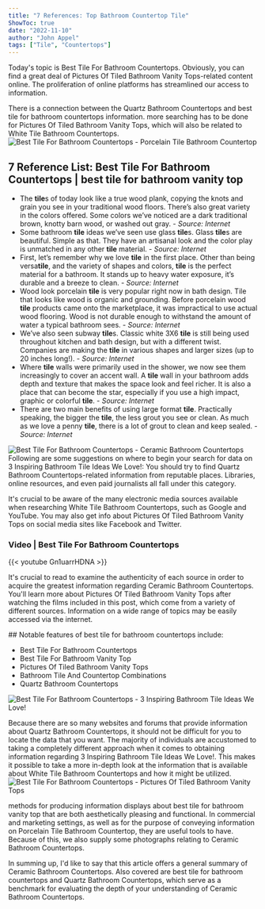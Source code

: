 ```yaml
---
title: "7 References: Top Bathroom Countertop Tile"
ShowToc: true 
date: "2022-11-10"
author: "John Appel" 
tags: ["Tile", "Countertops"]
---
```


Today's topic is Best Tile For Bathroom Countertops. Obviously, you can find a great deal of Pictures Of Tiled Bathroom Vanity Tops-related content online. The proliferation of online platforms has streamlined our access to information.

There is a connection between the Quartz Bathroom Countertops and best tile for bathroom countertops information. more searching has to be done for Pictures Of Tiled Bathroom Vanity Tops, which will also be related to White Tile Bathroom Countertops.
<img loading="lazy" src="https://i.pinimg.com/736x/5d/01/a1/5d01a12fbd89298f39043954bd7af574.jpg" onerror="this.onerror=null;this.src='https://blogger.googleusercontent.com/img/a/AVvXsEhe7F7TRXHtjiKvHb5vS7DmnxvpHiDyoYyYvm1nHB3Qp2_w3BnM6A2eq4v7FYxCC9bfZt3a9vIMtAYEKUiaDQbHMg-ViyGmRIj39MLp0bGFfgfYw1Dc9q_H-T0wiTm3l0Uq42dETrN9eC8aGJ9_IORZsxST1AcLR7np1koOfcc7tnHa4S8Mwz_xD9d0=s16000';" alt="Best Tile For Bathroom Countertops - Porcelain Tile Bathroom Countertop" >

## 7 Reference List: Best Tile For Bathroom Countertops | best tile for bathroom vanity top
-   The **tile**s of today look like a true wood plank, copying the knots and grain you see in your traditional wood floors. There’s also great variety in the colors offered. Some colors we’ve noticed are a dark traditional brown, knotty barn wood, or washed out gray. - <cite>Source: Internet</cite>
-   Some bathroom **tile** ideas we’ve seen use glass **tile**s. Glass **tile**s are beautiful. Simple as that. They have an artisanal look and the color play is unmatched in any other **tile** material. - <cite>Source: Internet</cite>
-   First, let’s remember why we love **tile** in the first place. Other than being versa**tile**, and the variety of shapes and colors, **tile** is the perfect material for a bathroom. It stands up to heavy water exposure, it’s durable and a breeze to clean. - <cite>Source: Internet</cite>
-   Wood look porcelain **tile** is very popular right now in bath design. Tile that looks like wood is organic and grounding. Before porcelain wood **tile** products came onto the marketplace, it was impractical to use actual wood flooring. Wood is not durable enough to withstand the amount of water a typical bathroom sees. - <cite>Source: Internet</cite>
-   We’ve also seen subway **tile**s. Classic white 3X6 **tile** is still being used throughout kitchen and bath design, but with a different twist. Companies are making the **tile** in various shapes and larger sizes (up to 20 inches long!). - <cite>Source: Internet</cite>
-   Where **tile** walls were primarily used in the shower, we now see them increasingly to cover an accent wall. A **tile** wall in your bathroom adds depth and texture that makes the space look and feel richer. It is also a place that can become the star, especially if you use a high impact, graphic or colorful **tile**. - <cite>Source: Internet</cite>
-   There are two main benefits of using large format **tile**. Practically speaking, the bigger the **tile**, the less grout you see or clean. As much as we love a penny **tile**, there is a lot of grout to clean and keep sealed. - <cite>Source: Internet</cite>


<img loading="lazy" src="http://www.tileideaz.com/wp-content/uploads/2015/08/134.jpg" onerror="this.onerror=null;this.src='https://blogger.googleusercontent.com/img/a/AVvXsEhe7F7TRXHtjiKvHb5vS7DmnxvpHiDyoYyYvm1nHB3Qp2_w3BnM6A2eq4v7FYxCC9bfZt3a9vIMtAYEKUiaDQbHMg-ViyGmRIj39MLp0bGFfgfYw1Dc9q_H-T0wiTm3l0Uq42dETrN9eC8aGJ9_IORZsxST1AcLR7np1koOfcc7tnHa4S8Mwz_xD9d0=s16000';" alt="Best Tile For Bathroom Countertops - Ceramic Bathroom Countertops" >
Following are some suggestions on where to begin your search for data on 3 Inspiring Bathroom Tile Ideas We Love!:
You should try to find Quartz Bathroom Countertops-related information from reputable places. Libraries, online resources, and even paid journalists all fall under this category.

It's crucial to be aware of the many electronic media sources available when researching White Tile Bathroom Countertops, such as Google and YouTube. You may also get info about Pictures Of Tiled Bathroom Vanity Tops on social media sites like Facebook and Twitter.

### Video | Best Tile For Bathroom Countertops
{{< youtube Gn1uarrHDNA >}} 


It's crucial to read to examine the authenticity of each source in order to acquire the greatest information regarding Ceramic Bathroom Countertops.
You'll learn more about Pictures Of Tiled Bathroom Vanity Tops after watching the films included in this post, which come from a variety of different sources. Information on a wide range of topics may be easily accessed via the internet.
<script async="async" data-cfasync="false" src="//normallydemandedalter.com/fe63df3c5408708b15d8dc3d9b206b31/invoke.js"></script>
<div id="container-fe63df3c5408708b15d8dc3d9b206b31"></div>
## Notable features of best tile for bathroom countertops include:

- Best Tile For Bathroom Countertops
- Best Tile For Bathroom Vanity Top
- Pictures Of Tiled Bathroom Vanity Tops
- Bathroom Tile And Countertop Combinations
- Quartz Bathroom Countertops

 <img loading="lazy" src="https://bvtileandstone.com/wp-content/uploads/2018/09/Gems-Scene-Agata-3.jpg" onerror="this.onerror=null;this.src='https://blogger.googleusercontent.com/img/a/AVvXsEhe7F7TRXHtjiKvHb5vS7DmnxvpHiDyoYyYvm1nHB3Qp2_w3BnM6A2eq4v7FYxCC9bfZt3a9vIMtAYEKUiaDQbHMg-ViyGmRIj39MLp0bGFfgfYw1Dc9q_H-T0wiTm3l0Uq42dETrN9eC8aGJ9_IORZsxST1AcLR7np1koOfcc7tnHa4S8Mwz_xD9d0=s16000';" alt="Best Tile For Bathroom Countertops - 3 Inspiring Bathroom Tile Ideas We Love!" >

Because there are so many websites and forums that provide information about Quartz Bathroom Countertops, it should not be difficult for you to locate the data that you want.
The majority of individuals are accustomed to taking a completely different approach when it comes to obtaining information regarding 3 Inspiring Bathroom Tile Ideas We Love!. This makes it possible to take a more in-depth look at the information that is available about White Tile Bathroom Countertops and how it might be utilized.
<img loading="lazy" src="http://www.tileideaz.com/wp-content/uploads/2015/08/51.jpeg" onerror="this.onerror=null;this.src='https://blogger.googleusercontent.com/img/a/AVvXsEhe7F7TRXHtjiKvHb5vS7DmnxvpHiDyoYyYvm1nHB3Qp2_w3BnM6A2eq4v7FYxCC9bfZt3a9vIMtAYEKUiaDQbHMg-ViyGmRIj39MLp0bGFfgfYw1Dc9q_H-T0wiTm3l0Uq42dETrN9eC8aGJ9_IORZsxST1AcLR7np1koOfcc7tnHa4S8Mwz_xD9d0=s16000';" alt="Best Tile For Bathroom Countertops - Pictures Of Tiled Bathroom Vanity Tops" >

methods for producing information displays about best tile for bathroom vanity top that are both aesthetically pleasing and functional. In commercial and marketing settings, as well as for the purpose of conveying information on Porcelain Tile Bathroom Countertop, they are useful tools to have. Because of this, we also supply some photographs relating to Ceramic Bathroom Countertops.

In summing up, I'd like to say that this article offers a general summary of Ceramic Bathroom Countertops. Also covered are best tile for bathroom countertops and Quartz Bathroom Countertops, which serve as a benchmark for evaluating the depth of your understanding of Ceramic Bathroom Countertops.
	

